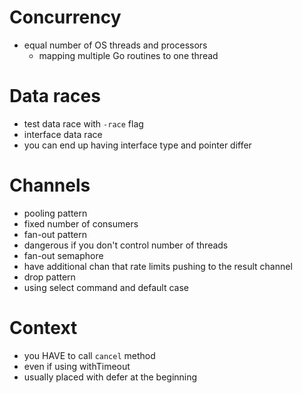# Concurrency
- equal number of OS threads and processors
  - mapping multiple Go routines to one thread

# Data races
- test data race with `-race` flag
- interface data race
 - you can end up having interface type and pointer differ

# Channels
- pooling pattern
 - fixed number of consumers
- fan-out pattern
 - dangerous if you don't control number of threads
- fan-out semaphore
 - have additional chan that rate limits pushing to the result channel
- drop pattern
 - using select command and default case

 # Context
 - you HAVE to call `cancel` method
  - even if using withTimeout
  - usually placed with defer at the beginning

